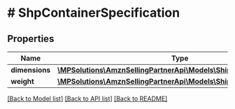 # # ShpContainerSpecification

## Properties

Name | Type | Description | Notes
------------ | ------------- | ------------- | -------------
**dimensions** | [**\MPSolutions\AmznSellingPartnerApi\Models\Shipping\ShpDimensions**](ShpDimensions.md) |  |
**weight** | [**\MPSolutions\AmznSellingPartnerApi\Models\Shipping\ShpWeight**](ShpWeight.md) |  |

[[Back to Model list]](../../README.md#models) [[Back to API list]](../../README.md#endpoints) [[Back to README]](../../README.md)

